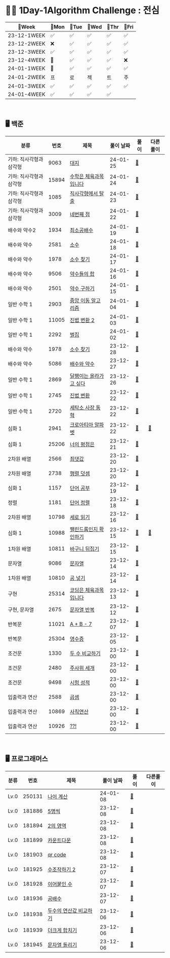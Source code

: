 # 👩‍💻 1Day-1Algorithm Challenge : 전심

| 📆Week      | 🔵Mon | 🔵Tue | 🔵Wed | 🔵Thr | 🔵Fri |
|-------------|-------|-------|-------|-------|-------|
| 23-12-1WEEK | ✅     | ✅     | ✅     | ✅     | ✅     |
| 23-12-2WEEK | ❌     | ✅     | ✅     | ✅     | ✅     |
| 23-12-3WEEK | ✅     | ✅     | ✅     | ✅     | ✅     |
| 23-12-4WEEK | 🎅    | ✅     | ✅     | ✅     | ❌     |
| 24-01-1WEEK | 🌅    | ✅     | ✅     | ✅     | ✅     |
| 24-01-2WEEK | 프     | 로     | 젝     | 트     | 주     |
| 24-01-3WEEK | ✅     |  ✅     |    ✅  |   ✅   |   ✅   |
| 24-01-4WEEK | ✅     |  ✅     |   ✅    |   ✅    |       |


[//]: # (| --WEEK |     |    |    |     |      |   | |)

<br>



## 🖥️ 백준

| 분류            | 번호    | 제목                                                    | 풀이 날짜    | 풀이                                                                                                                   | 다른풀이                                                     |
|---------------|-------|-------------------------------------------------------|----------|----------------------------------------------------------------------------------------------------------------------| ------------------------------------------------------------ |
| 기하: 직사각형과 삼각형 | 9063  | [대지](https://www.acmicpc.net/problem/9063)            | 24-01-25 | [🔗](https://github.com/wholeheartedness/AlgorithmStudy/blob/main/BaekJoon/Geometry_Rectangle_Triangle/b9063/Main.java) |  |
| 기하: 직사각형과 삼각형 | 15894 | [수학은 체육과목 입니다](https://www.acmicpc.net/problem/15894) | 24-01-24 | [🔗](https://github.com/wholeheartedness/AlgorithmStudy/blob/main/BaekJoon/Geometry_Rectangle_Triangle/b15894/Main.java) |  |
| 기하: 직사각형과 삼각형 | 1085  | [직사각형에서 탈출](https://www.acmicpc.net/problem/1085)     | 24-01-23 | [🔗](https://github.com/wholeheartedness/AlgorithmStudy/blob/main/BaekJoon/Geometry_Rectangle_Triangle/b1085/Main.java) |  |
| 기하: 직사각형과 삼각형 | 3009  | [네번째 점](https://www.acmicpc.net/problem/3009)         | 24-01-22 | [🔗](https://github.com/wholeheartedness/AlgorithmStudy/blob/main/BaekJoon/Geometry_Rectangle_Triangle/b3009/Main.java) |  |
| 배수와 약수2       | 1934  | [최소공배수](https://www.acmicpc.net/problem/1934)         | 24-01-19 | [🔗](https://github.com/wholeheartedness/AlgorithmStudy/blob/main/BaekJoon/divisor_multiple_decimal_2/b1934/Main.java) |  |
| 배수와 약수        | 2581  | [소수](https://www.acmicpc.net/problem/2581)            | 24-01-18 | [🔗](https://github.com/wholeheartedness/AlgorithmStudy/blob/main/BaekJoon/divisor_multiple_decimal/b2581/Main.java) |  |
| 배수와 약수        | 1978  | [소수 찾기](https://www.acmicpc.net/problem/1978)         | 24-01-17 | [🔗](https://github.com/wholeheartedness/AlgorithmStudy/blob/main/BaekJoon/divisor_multiple_decimal/b1978/Main.java) |  |
| 배수와 약수        | 9506  | [약수들의 합](https://www.acmicpc.net/problem/9506)        | 24-01-16 | [🔗](https://github.com/wholeheartedness/AlgorithmStudy/blob/main/BaekJoon/divisor_multiple_decimal/b9506/Main.java) |  |
| 배수와 약수        | 2501  | [약수 구하기](https://www.acmicpc.net/problem/2501)        | 24-01-15 | [🔗](https://github.com/wholeheartedness/AlgorithmStudy/blob/main/BaekJoon/divisor_multiple_decimal/b2501/Main.java) |  |
| 일반 수학 1       | 2903  | [중앙 이동 알고리즘](https://www.acmicpc.net/problem/2903)    | 24-01-04 | [🔗](https://github.com/wholeheartedness/AlgorithmStudy/blob/main/BaekJoon/Math1/b2903/Main.java)                    |  |
| 일반 수학 1       | 11005 | [진법 변환 2](https://www.acmicpc.net/problem/11005)      | 24-01-03 | [🔗](https://github.com/wholeheartedness/AlgorithmStudy/blob/main/BaekJoon/Math1/b11005/Main.java)                   |  |
| 일반 수학 1       | 2292  | [벌집](https://www.acmicpc.net/problem/2292)            | 24-01-02 | [🔗](https://github.com/wholeheartedness/AlgorithmStudy/blob/main/BaekJoon/Math1/b2292/Main.java)                    |  |
| 배수와 약수        | 1978  | [소수 찾기](https://www.acmicpc.net/problem/1978)         | 23-12-28 | [🔗](https://github.com/wholeheartedness/AlgorithmStudy/blob/main/BaekJoon/divisor_multiple_decimal/b1978/Main.java) |  |
| 배수와 약수        | 5086  | [배수와 약수](https://www.acmicpc.net/problem/5086)        | 23-12-27 | [🔗](https://github.com/wholeheartedness/AlgorithmStudy/blob/main/BaekJoon/divisor_multiple_decimal/b5086/Main.java) |  |
| 일반 수학 1       | 2869  | [달팽이는 올라가고 싶다](https://www.acmicpc.net/problem/2869)  | 23-12-26 | [🔗](https://github.com/wholeheartedness/AlgorithmStudy/blob/main/BaekJoon/Math1/b2869/Main.java)                    |  |
| 일반 수학 1       | 2745  | [진법 변환](https://www.acmicpc.net/problem/2745)         | 23-12-22 | [🔗](https://github.com/wholeheartedness/AlgorithmStudy/blob/main/BaekJoon/Math1/b2745/Main.java)                    |  |
| 일반 수학 1       | 2720  | [세탁소 사장 동혁](https://www.acmicpc.net/problem/2720)     | 23-12-22 | [🔗](https://github.com/wholeheartedness/AlgorithmStudy/blob/main/BaekJoon/Math1/b2720/Main.java)                    |  |
| 심화 1          | 2941  | [크로아티아 알파벳](https://www.acmicpc.net/problem/2941)     | 23-12-22 | [🔗](https://github.com/wholeheartedness/AlgorithmStudy/blob/main/BaekJoon/Advence1/b2941/Main.java)                 | [📝](https://github.com/wholeheartedness/AlgorithmStudy/blob/main/BaekJoon/Advence1/b2941/otherSolution.java) |
| 심화 1          | 25206 | [너의 평점은](https://www.acmicpc.net/problem/25206)       | 23-12-21 | [🔗](https://github.com/wholeheartedness/AlgorithmStudy/blob/main/BaekJoon/Advence1/b25206/Main.java)                |  |
| 2차원 배열        | 2566  | [최댓값](https://www.acmicpc.net/problem/2566)           | 23-12-20 | [🔗](https://github.com/wholeheartedness/AlgorithmStudy/blob/main/BaekJoon/Two-Demensional-Array/b2566/Main.java)    |  |
| 2차원 배열        | 2738  | [행렬 덧셈](https://www.acmicpc.net/problem/2738)         | 23-12-20 | [🔗](https://github.com/wholeheartedness/AlgorithmStudy/blob/main/BaekJoon/Two-Demensional-Array/b2738/Main.java)    |  |
| 심화 1          | 1157  | [단어 공부](https://www.acmicpc.net/problem/1157)         | 23-12-19 | [🔗](https://github.com/wholeheartedness/AlgorithmStudy/blob/main/BaekJoon/implement/b1157/Main.java)                |  |
| 정렬            | 1181  | [단어 정렬](https://www.acmicpc.net/problem/1181)         | 23-12-18 | [🔗](https://github.com/wholeheartedness/AlgorithmStudy/blob/main/BaekJoon/String/b1181/Main.java)                   |  |
| 2차원 배열        | 10798 | [세로 읽기](https://www.acmicpc.net/problem/10798)        | 23-12-16 | [🔗](https://github.com/wholeheartedness/AlgorithmStudy/blob/main/BaekJoon/String/b10798/Main.java)                  |  |
| 심화 1          | 10988 | [팰린드롬인지 확인하기](https://www.acmicpc.net/problem/10988)  | 23-12-15 | [🔗](https://github.com/wholeheartedness/AlgorithmStudy/blob/main/BaekJoon/String/b10988/Main.java)                  | [📝](https://github.com/wholeheartedness/AlgorithmStudy/blob/main/BaekJoon/String/b10988/otherSolution.java) |
| 1차원 배열        | 10811 | [바구니 뒤집기](https://www.acmicpc.net/problem/10811)      | 23-12-15 | [🔗](https://github.com/wholeheartedness/AlgorithmStudy/blob/main/BaekJoon/String/b10811/Main.java)                  |                                                              |
| 문자열           | 9086  | [문자열](https://www.acmicpc.net/problem/9086)           | 23-12-14 | [🔗](https://github.com/wholeheartedness/AlgorithmStudy/blob/main/BaekJoon/String/b9086/Main.java)                   |                                                              |
| 1차원 배열        | 10810 | [공 넣기](https://www.acmicpc.net/problem/10810)         | 23-12-14 | [🔗](https://github.com/wholeheartedness/AlgorithmStudy/blob/main/BaekJoon/implement/b10810/Main.java)               |                                                              |
| 구현            | 25314 | [코딩은 체육과목 입니다](https://www.acmicpc.net/problem/25314) | 23-12-13 | [🔗](https://github.com/wholeheartedness/AlgorithmStudy/blob/main/BaekJoon/implement/b25314/Main.java)               |                                                              |
| 구현, 문자열       | 2675  | [문자열 반복](https://www.acmicpc.net/problem/2675)        | 23-12-12 | [🔗](https://github.com/wholeheartedness/AlgorithmStudy/blob/main/BaekJoon/String/b2675/Main.java)                   |                                                              |
| 반복문           | 11021 | [A + B - 7](http://boj.kr/11021)                      | 23-12-07 | [🔗](https://github.com/wholeheartedness/AlgorithmStudy/blob/main/BaekJoon/Loop_State/b11021/Main.java)              |                                                              |
| 반복문           | 25304 | [영수증](http://boj.kr/25304)                            | 23-12-05 | [🔗](https://github.com/wholeheartedness/AlgorithmStudy/blob/main/BaekJoon/Loop_State/b25304/Main.java)              |                                                              |
| 조건문           | 1330  | [두 수 비교하기](http://boj.kr/1330)                        | 23-12-00 | [🔗](https://github.com/wholeheartedness/AlgorithmStudy/blob/main/BaekJoon/Conditional/b1330/Main.java)              |                                                              |
| 조건문           | 2480  | [주사위 세개](http://boj.kr/2480)                          | 23-12-00 | [🔗](https://github.com/wholeheartedness/AlgorithmStudy/blob/main/BaekJoon/Conditional/b2480/Main.java)              |                                                              |
| 조건문           | 9498  | [시험 성적](http://boj.kr/9498)                           | 23-12-00 | [🔗](https://github.com/wholeheartedness/AlgorithmStudy/blob/main/StudyWeek/Week2_12_2/b9498/Main.java)              |                                                              |
| 입출력과 연산       | 2588  | [곱셈](http://boj.kr/2588)                              | 23-12-00 | [🔗](https://github.com/wholeheartedness/AlgorithmStudy/blob/main/BaekJoon/IoAndBasicOperations/b2588/Main.java)     |                                                              |
| 입출력과 연산       | 10869 | [사칙연산](http://boj.kr/10869)                           | 23-12-00 | [🔗](https://github.com/wholeheartedness/AlgorithmStudy/blob/main/BaekJoon/IoAndBasicOperations/b10869/Main.java)    |                                                              |
| 입출력과 연산       | 10926 | [??!](http://boj.kr/10926)                            | 23-12-00 | [🔗](https://github.com/wholeheartedness/AlgorithmStudy/blob/main/BaekJoon/IoAndBasicOperations/b10926/Main.java)    |                                                              |

<br>  

## 🖥️ 프로그래머스

| 분류         | 번호     | 제목                                                                               | 풀이 날짜    | 풀이                                                         | 다른풀이 |
|------------|--------|----------------------------------------------------------------------------------|----------| ------------------------------------------------------------ | -------- |
| Lv.0 | 250131 | [나이 계산](https://school.programmers.co.kr/learn/courses/30/lessons/250131)        | 24-01-08 | [🔗](https://github.com/wholeheartedness/AlgorithmStudy/blob/main/Programmers/Challenges/p250131/Solution.java) |          |
| Lv.0 | 181886 | [5명씩](https://school.programmers.co.kr/learn/courses/30/lessons/181886)          | 23-12-08 | [🔗]( https://github.com/wholeheartedness/AlgorithmStudy/blob/main/Programmers/Challenges/p181886/Solution.java) |          |
| Lv.0 | 181894 | [2의 영역](https://school.programmers.co.kr/learn/courses/30/lessons/181894)        | 23-12-08 | [🔗]( https://github.com/wholeheartedness/AlgorithmStudy/blob/main/Programmers/Challenges/p181894/Solution.java) |          |
| Lv.0 | 181899 | [카운트다운](https://school.programmers.co.kr/learn/courses/30/lessons/181899)        | 23-12-08 | [🔗]( https://github.com/wholeheartedness/AlgorithmStudy/blob/main/Programmers/Challenges/p181899/Solution.java) |          |
| Lv.0 | 181903 | [qr code](https://school.programmers.co.kr/learn/courses/30/lessons/181903)      | 23-12-08 | [🔗]( https://github.com/wholeheartedness/AlgorithmStudy/blob/main/Programmers/Challenges/p181903/Solution.java) |          |
| Lv.0 | 181925 | [수조작하기 2](https://school.programmers.co.kr/learn/courses/30/lessons/181925)      | 23-12-07 | [🔗]( https://github.com/wholeheartedness/AlgorithmStudy/blob/main/Programmers/Challenges/p181925/Solution.java) |          |
| Lv.0 | 181928 | [이어붙인 수](https://school.programmers.co.kr/learn/courses/30/lessons/181928)       | 23-12-07 | [🔗]( https://github.com/wholeheartedness/AlgorithmStudy/blob/main/Programmers/Challenges/p181928/Solution.java) |          |
| Lv.0 | 181936 | [공배수](https://school.programmers.co.kr/learn/courses/30/lessons/181936)          | 23-12-07 | [🔗]( https://github.com/wholeheartedness/AlgorithmStudy/blob/main/Programmers/Challenges/p181936/Solution.java) |          |
| Lv.0 | 181938 | [두수의 연산값 비교하기](https://school.programmers.co.kr/learn/courses/30/lessons/181938) | 23-12-06 | [🔗]( https://github.com/wholeheartedness/AlgorithmStudy/blob/main/Programmers/Challenges/p181938/Solution.java) |          |
| Lv.0 | 181939 | [더크게 합치기](https://school.programmers.co.kr/learn/courses/30/lessons/181939)      | 23-12-06 | [🔗]( https://github.com/wholeheartedness/AlgorithmStudy/blob/main/Programmers/Challenges/p181939/Solution.java) |          |
| Lv.0 | 181945 | [문자열 돌리기](https://school.programmers.co.kr/learn/courses/30/lessons/181945)      | 23-12-06 | [🔗]( https://github.com/wholeheartedness/AlgorithmStudy/blob/main/Programmers/Challenges/p181945/Solution.java) |          |
